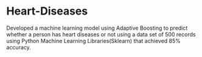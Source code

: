 # Heart-Diseases
Developed a machine learning model using Adaptive Boosting to predict whether a person has heart diseases or not using a data set of 500 records using Python Machine Learning Libraries(Sklearn) that achieved 85% accuracy.
